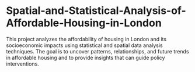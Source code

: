 # Spatial-and-Statistical-Analysis-of-Affordable-Housing-in-London
This project analyzes the affordability of housing in London and its socioeconomic impacts using statistical and spatial data analysis techniques. The goal is to uncover patterns, relationships, and future trends in affordable housing and to provide insights that can guide policy interventions.
